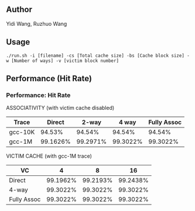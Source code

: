 ## Author
Yidi Wang, Ruzhuo Wang
## Usage
```
./run.sh -i [filename] -cs [Total cache size] -bs [Cache block size] -w [Number of ways] -v [victim block number]
```
## Performance (Hit Rate)
### Performance: Hit Rate
ASSOCIATIVITY (with victim cache disabled)

| Trace  | Direct  |  2-way  |  4 way  |Fully Assoc|
| ------ | ------- | ------- | ------- | --------- |
|gcc-10K |  94.53% |  94.54% |  94.54% |   94.54%  |
|gcc-1M  | 99.1626%| 99.2971%| 99.3022%|  99.3022% |


VICTIM CACHE (with gcc-1M trace)

|    VC     |    4    |    8    |    16   |
|-----------|---------|---------|---------|
|   Direct  | 99.1962%| 99.2193%| 99.2438%|
|   4-way   | 99.3022%| 99.3022%| 99.3022%|
|Fully Assoc| 99.3022%| 99.3022%| 99.3022%|
